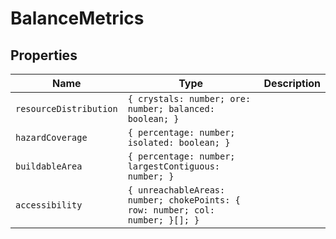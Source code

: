 # BalanceMetrics

## Properties

| Name | Type | Description |
|------|------|-------------|
| `resourceDistribution` | `{ crystals: number; ore: number; balanced: boolean; }` |  |
| `hazardCoverage` | `{ percentage: number; isolated: boolean; }` |  |
| `buildableArea` | `{ percentage: number; largestContiguous: number; }` |  |
| `accessibility` | `{ unreachableAreas: number; chokePoints: { row: number; col: number; }[]; }` |  |

